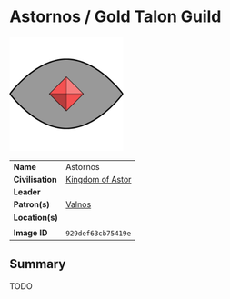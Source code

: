 # Astornos / Gold Talon Guild

<img src="https://raw.githubusercontent.com/jesskelsall/astarus-images/main/symbols/929def63cb75419e.png" height="200" />

|||
| --- | --- |
| **Name** | Astornos | organisation.4
| **Civilisation** | [Kingdom of Astor](../../civilisations/kingdom-of-astor/kingdom-of-astor.md) |
| **Leader** | |
| **Patron(s)** | [Valnos](../../gods/deities/valnos.md) |
| **Location(s)** | |
|||
| **Image ID** | `929def63cb75419e` |

## Summary

TODO
